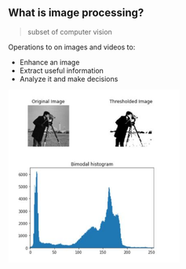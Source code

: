 ## What is image processing?
> subset of computer vision

Operations to on images and videos to:
- Enhance an image
- Extract useful information
- Analyze it and make decisions

<img src="Image1.JPG" width="350">
